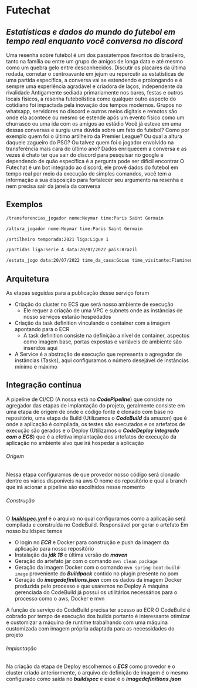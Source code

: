# Futechat
## _Estatísticas e dados do mundo do futebol em tempo real enquanto você conversa no discord_

Uma resenha sobre futebol é um dos passatempos favoritos do brasileiro, tanto na família ou entre um grupo de amigos de longa data e até mesmo como um quebra gelo entre desconhecidos. Discutir os placares da última rodada, cornetar o centroavante em jejum ou repercutir as estatísticas de uma partida específica, a conversa vai se estendendo e prolongando e é sempre uma experiência agradável e criadora de laços, independente da rivalidade
Antigamente sediada primariamente nos bares, festas e outros locais físicos, a resenha futebolística como qualquer outro aspecto do cotidiano foi impactada pela inovação dos tempos modernos. Grupos no whatsapp, servidores no discord e outros meios digitais e remotos são onde ela acontece ou mesmo se estende após um evento físico como um churrasco ou uma ida com os amigos ao estádio
Você já esteve em uma dessas conversas e surgiu uma dúvida sobre um fato do futebol? Como por exemplo quem foi o último artilheiro da Premier League? Ou qual a altura daquele zagueiro do PSG? Ou talvez quem foi o jogador envolvido na transferência mais cara do último ano?
Dados enriquecem a conversa e as vezes é chato ter que sair do discord para pesquisar no google e dependendo de quão específica é a pergunta pode ser difícil encontrar
O Futechat é um bot integrado ao discord, ele provê dados do futebol em tempo real por meio da execução de simples comandos, você tem a informação a sua disposição para fortalecer seu argumento na resenha e nem precisa sair da janela da conversa
## Exemplos
```sh
/transferencias_jogador nome:Neymar time:Paris Saint Germain
```
```sh
/altura_jogador nome:Neymar time:Paris Saint Germain
```
```sh
/artilheiro temporada:2021 liga:Ligue 1
```
```sh
/partidas liga:Serie A data:20/07/2022 pais:Brazil
```
```sh
/estats_jogo data:20/07/2022 time_da_casa:Goias time_visitante:Fluminense
```
## Arquitetura
As etapas seguidas para a publicação desse serviço foram
- Criação do cluster no ECS que será nosso ambiente de execução
  - Ele requer a criação de uma VPC e subnets onde as instâncias de nosso serviços estarão hospedados
- Criação da task definition vinculando o container com a imagem apontando para o ECR
  - A task definition consiste na definição a nível de container, aspectos como imagem base, portas expostas e variáveis de ambiente são inseridos aqui
- A Service é a abstração de execução que representa o agregador de instâncias (Tasks), aqui configuramos o número desejável de instâncias mínimo e máximo
## Integração contínua
A pipeline de CI/CD (A nossa está no ***CodePipeline***) que consiste no agregador das etapas de implantação do projeto, geralmente consiste em uma etapa de origem de onde o código fonte é clonado com base no repositório, uma etapa de Build (Utilizamos o ***CodeBuild*** da amazon) que é onde a aplicação é compilada, os testes são executados e os artefatos de execução são gerados e o Deploy (Utilizamos o ***CodeDeploy integrado com o ECS***) que é a efetiva implantação dos artefatos de execução da aplicação no ambiente alvo que irá hospedar a aplicação
###### Origem
Nessa etapa configuramos de que provedor nosso código será clonado dentre os vários disponíveis na aws
O nome do repositório e qual a branch que irá acionar a pipeline são escolhidos nesse momento
###### Construção
O [***buildspec.yml***](https://github.com/RenanFR/futechat/blob/main/buildspec.yml) é o arquivo no qual configuramos como a aplicação será compilada e construída no CodeBuild. Responsável por gerar o artefato
Em nosso buildspec temos
- O login no ***ECR*** e Docker para construção e push da imagem da aplicação para nosso repositório
- Instalação da ***jdk 18*** e última versão do ***maven***
- Geração do artefato jar com o comando `mvn clean package`
- Geração da imagem Docker com o comando `mvn spring-boot:build-image` proveniente do ***Buildpack*** contido no plugin presente no pom
- Geração do ***imagedefinitions.json*** com os dados da imagem Docker produzida pelo processo e que usaremos no Deploy
A máquina gerenciada do CodeBuild já possui os utilitários necessários para o processo como o aws, Docker e mvn

A função de serviço do CodeBuild precisa ter acesso ao ECR
O CodeBuild é cobrado por tempo de execução dos builds portanto é interessante otimizar e customizar a máquina de runtime trabalhando com uma máquina customizada com imagem própria adaptada para as necessidades do projeto
###### Implantação
Na criação da etapa de Deploy escolhemos o ***ECS*** como provedor e o cluster criado anteriormente, o arquivo de definição de imagem é o mesmo configurado como saída no ***buildspec*** e esse é o ***imagedefinitions.json***

